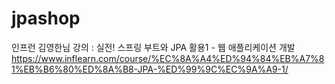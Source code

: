 # jpashop
인프런 김영한님 강의 : 실전! 스프링 부트와 JPA 활용1 - 웹 애플리케이션 개발
https://www.inflearn.com/course/%EC%8A%A4%ED%94%84%EB%A7%81%EB%B6%80%ED%8A%B8-JPA-%ED%99%9C%EC%9A%A9-1/
